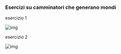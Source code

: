 ### Esercizi su camminatori che generano mondi

esercizio 1

![img](https://raw.githubusercontent.com/peterbaru/archive/master/peterbaru/Esercizi/5_camminatori_mondo/Camminatori-mondo_1/img.png)


esercizio 2

![img]()

